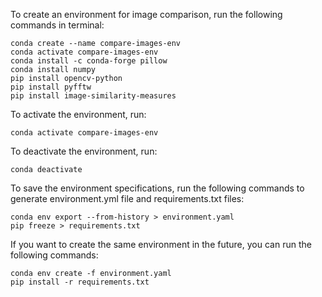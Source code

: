 To create an environment for image comparison, run the following commands in terminal:

```console
conda create --name compare-images-env
conda activate compare-images-env
conda install -c conda-forge pillow
conda install numpy
pip install opencv-python
pip install pyfftw
pip install image-similarity-measures
```

To activate the environment, run:

```console
conda activate compare-images-env
```

To deactivate the environment, run:

```console
conda deactivate
```

To save the environment specifications, run the following commands to generate environment.yml file and requirements.txt files:

```console
conda env export --from-history > environment.yaml
pip freeze > requirements.txt
```

If you want to create the same environment in the future, you can run the following commands:
 
```console
conda env create -f environment.yaml
pip install -r requirements.txt
```